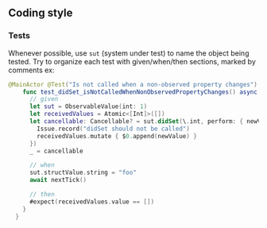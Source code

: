 
## Coding style
### Tests
Whenever possible, use `sut` (system under test) to name the object being tested.
Try to organize each test with given/when/then sections, marked by comments ex:
```swift
@MainActor @Test("Is not called when a non-observed property changes")
    func test_didSet_isNotCalledWhenNonObservedPropertyChanges() async throws {
      // given
      let sut = ObservableValue(int: 1)
      let receivedValues = Atomic<[Int]>([])
      let cancellable: Cancellable? = sut.didSet(\.int, perform: { newValue in
        Issue.record("didSet should not be called")
        receivedValues.mutate { $0.append(newValue) }
      })
      _ = cancellable

      // when
      sut.structValue.string = "foo"
      await nextTick()

      // then
      #expect(receivedValues.value == [])
    }
  }
```
